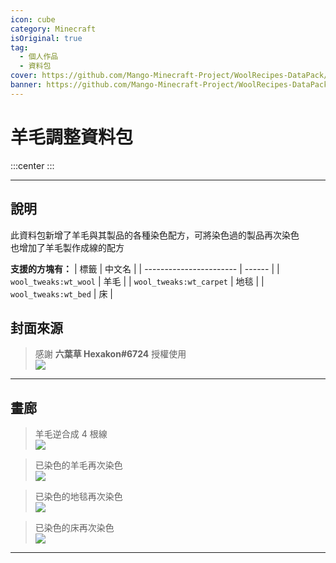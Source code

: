 ```yaml
---
icon: cube
category: Minecraft
isOriginal: true
tag:
  - 個人作品
  - 資料包
cover: https://github.com/Mango-Minecraft-Project/WoolRecipes-DataPack/blob/main/img/icon/new_icon.png?raw=true
banner: https://github.com/Mango-Minecraft-Project/WoolRecipes-DataPack/blob/main/img/icon/new_icon.png?raw=true
---
```


# 羊毛調整資料包

:::center
<BadgeGithub name="羊毛調整資料包" path="Mango-Minecraft-Project/WoolRecipes-DataPack"/> <BadgeModrinth name="羊毛調整資料包" path="/datapack/wool-recipes"/> <BadgeMcmod name="羊毛調整資料包" path="7623"/>
:::

---

## 說明

此資料包新增了羊毛與其製品的各種染色配方，可將染色過的製品再次染色  
也增加了羊毛製作成線的配方

**支援的方塊有：**
| 標籤 | 中文名 |
| ----------------------- | ------ |
| `wool_tweaks:wt_wool` | 羊毛 |
| `wool_tweaks:wt_carpet` | 地毯 |
| `wool_tweaks:wt_bed` | 床 |

## 封面來源

> 感謝 **六葉草 Hexakon#6724** 授權使用  
> ![][icon-license]

---

## 畫廊

> 羊毛逆合成 4 根線  
> ![][gallery-wool-to-string]

> 已染色的羊毛再次染色  
> ![][gallery-wool-redye]

> 已染色的地毯再次染色  
> ![][gallery-carpet-redye]

> 已染色的床再次染色  
> ![][gallery-bed-redye]

---

[icon-license]: https://raw.githubusercontent.com/Mango-Minecraft-Project/WoolRecipes-DataPack/main/img/icon/new_icon_license.png
[gallery-wool-to-string]: https://github.com/Mango-Minecraft-Project/WoolRecipes-DataPack/blob/main/img/README/wool_tweaks_wool_to_string.png?raw=true
[gallery-wool-redye]: https://github.com/Mango-Minecraft-Project/WoolRecipes-DataPack/blob/main/img/README/wool_tweaks_wool_white_wool.png?raw=true
[gallery-carpet-redye]: https://github.com/Mango-Minecraft-Project/WoolRecipes-DataPack/blob/main/img/README/wool_tweaks_carpet_white_carpet.png?raw=true
[gallery-bed-redye]: https://github.com/Mango-Minecraft-Project/WoolRecipes-DataPack/blob/main/img/README/wool_tweaks_bed_yellow_bed.png?raw=true
